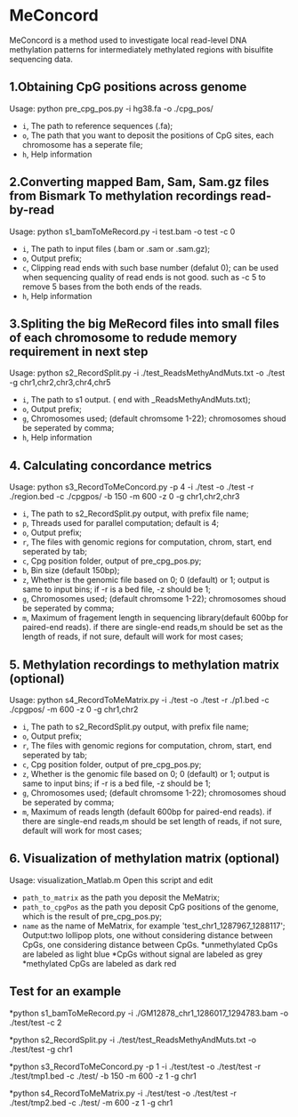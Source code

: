 
# MeConcord
MeConcord is a method used to investigate local read-level DNA methylation patterns for intermediately methylated regions with bisulfite sequencing data.

## 1.Obtaining CpG positions across genome
Usage: python pre_cpg_pos.py -i hg38.fa -o ./cpg_pos/
* `i`,  The path to reference sequences (.fa);
* `o`,  The path that you want to deposit the positions of CpG sites, each chromosome has a seperate file;
* `h`,  Help information

## 2.Converting mapped Bam, Sam, Sam.gz files from Bismark To methylation recordings read-by-read
Usage: python s1_bamToMeRecord.py -i test.bam -o test -c 0
* `i`,  The path to input files (.bam or .sam or .sam.gz);
* `o`,  Output prefix;
* `c`,  Clipping read ends with such base number (defalut 0); can be used when sequencing quality of read ends is not good. such as -c 5 to remove 5 bases from the both ends of the reads.
* `h`,  Help information

## 3.Spliting the big MeRecord files into small files of each chromosome to redude memory requirement in next step
Usage: python s2_RecordSplit.py -i ./test_ReadsMethyAndMuts.txt -o ./test -g chr1,chr2,chr3,chr4,chr5
* `i`,  The path to s1 output. ( end with _ReadsMethyAndMuts.txt);
* `o`,  Output prefix;
* `g`,  Chromosomes used; (default chromsome 1-22); chromosomes shoud be seperated by comma;
* `h`,  Help information

## 4. Calculating concordance metrics
Usage: python s3_RecordToMeConcord.py -p 4 -i ./test -o ./test -r ./region.bed -c ./cpgpos/ -b 150 -m 600 -z 0 -g chr1,chr2,chr3
* `i`,  The path to s2_RecordSplit.py output, with prefix file name;
* `p`,  Threads used for parallel computation; default is 4;
* `o`,  Output prefix;
* `r`,  The files with genomic regions for computation, chrom, start, end seperated by tab;
* `c`,  Cpg position folder, output of pre_cpg_pos.py;
* `b`,  Bin size (default 150bp);
* `z`,  Whether is the genomic file based on 0; 0 (default) or 1; output is same to input bins; if -r is a bed file, -z should be 1;
* `g`,  Chromosomes used; (default chromsome 1-22); chromosomes shoud be seperated by comma;
* `m`,  Maximum of fragement length in sequencing library(default 600bp for paired-end reads). if there are single-end reads,m should be set as the length of reads, if not sure, default will work for most cases;

## 5. Methylation recordings to methylation matrix (optional)
Usage: python s4_RecordToMeMatrix.py -i ./test -o ./test -r ./p1.bed -c ./cpgpos/ -m 600 -z 0 -g chr1,chr2
* `i`,  The path to s2_RecordSplit.py output, with prefix file name;
* `o`,  Output prefix;
* `r`,  The files with genomic regions for computation, chrom, start, end seperated by tab;
* `c`,  Cpg position folder, output of pre_cpg_pos.py;
* `z`,  Whether is the genomic file based on 0; 0 (default) or 1; output is same to input bins; if -r is a bed file, -z should be 1;
* `g`,  Chromosomes used; (default chromsome 1-22); chromosomes shoud be seperated by comma;
* `m`,  Maximum of reads length (default 600bp for paired-end reads). if there are single-end reads,m should be set length of reads, if not sure, default will work for most cases;

## 6. Visualization of methylation matrix (optional)
Usage: visualization_Matlab.m 
Open this script and edit
* `path_to_matrix` as the path you deposit the MeMatrix;
* `path_to_cpgPos` as the path you deposit CpG positions of the genome, which is the result of pre_cpg_pos.py;
* `name` as the name of MeMatrix, for example 'test_chr1_1287967_1288117';
Output:two lollipop plots, one without considering distance between CpGs, one considering distance between CpGs.
*unmethylated CpGs are labeled as light blue
*CpGs without signal are labeled as grey
*methylated CpGs are labeled as dark red

## Test for an example
*python s1_bamToMeRecord.py -i ./GM12878_chr1_1286017_1294783.bam -o ./test/test -c 2

*python s2_RecordSplit.py -i ./test/test_ReadsMethyAndMuts.txt -o ./test/test -g chr1

*python s3_RecordToMeConcord.py -p 1 -i ./test/test -o ./test/test -r ./test/tmp1.bed -c ./test/ -b 150 -m 600 -z 1 -g chr1

*python s4_RecordToMeMatrix.py -i ./test/test -o ./test/test -r ./test/tmp2.bed -c ./test/ -m 600 -z 1 -g chr1